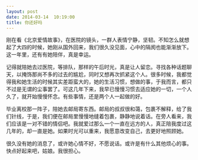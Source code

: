 ```yaml
---
layout: post
date: 2014-03-14  10:19:00
title: 你还好吗
---
```


<p>
刚在看《北京爱情故事》，在医院的镜头，一群人表情宁静，坚韧。不知怎么就想起了大四的时候，她刚从国外回来，我们很久没见面，心中的隔阂也能渐渐放下。这一年里，还有有她陪伴，真是幸运。

记得就陪她去过医院，等排队，那样的午后时光，真是让人留恋。寻找各种话题聊天，以掩饰那尚不多的过去的尴尬，同时又想再次抓紧这个人。很多时候，我都觉得我和她生活的时候其实差距蛮大的，她的生活习惯，想做的事，于我而言，都只不过是无谓的尘事罢了。可这几年下来，我早已慢慢习惯去适应她的一切，一个人久了，就开始慢慢怀念。有些事情，还是两个人一起做的好。

毕业离校那一阵子，陪她去邮局寄东西。邮局的叔叔很和蔼，包裹不解释，给了我们针线，于是，我们便在邮局里慢慢地缝着包裹，静静地说着话。在旁人看来，我们应该是一对不错的情侣吧。我就爱过那么一个一直在远方的人，真正陪我度过这几年的，却一直是她。如果时光可以重来，我愿意改变自己，去更好地照顾她。

很久没有她的消息了，或许她心情不好，不愿说话。或许是有什么其他烦心的事。快点好起来吧，姑娘。我很担心。

</p>
